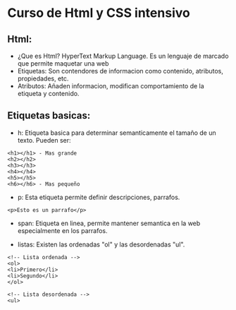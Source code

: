 # Curso de Html y CSS intensivo

## Html:

- ¿Que es Html? HyperText Markup Language. Es un lenguaje de marcado que permite maquetar una web
- Etiquetas: Son contendores de informacion como contenido, atributos, propiedades, etc.
- Atributos: Añaden informacion, modifican comportamiento de la etiqueta y contenido.

## Etiquetas basicas:

- h: Etiqueta basica para determinar semanticamente el tamaño de un texto.
  Pueden ser:

```
<h1></h1> - Mas grande
<h2></h2>
<h3></h3>
<h4></h4>
<h5></h5>
<h6></h6> - Mas pequeño
```

- p: Esta etiqueta permite definir descripciones, parrafos.

```
<p>Esto es un parrafo</p>
```

- span: Etiqueta en linea, permite mantener semantica en la web especialmente en los parrafos.

- listas: Existen las ordenadas "ol" y las desordenadas "ul".

```
<!-- Lista ordenada -->
<ol>
<li>Primero</li>
<li>Segundo</li>
</ol>

<!-- Lista desordenada -->
<ul>
<li>Cebolla</li>
<li>Tomate</li>
</ul>
```

- comentario:

```
<!-- Esto es un comentario -->
```

- a: Es una etiqueta que permite usarla para navegar mediante enlaces mediante el atributo "href".
  Existen los enlaces absolutos (Navegar a un sitio externo) y relativo (viajar a una ruta del propio proyecto)

```
<a href="https://www.google.com" target="_blank">Ir a goole</a>
```

- img: Etiqueta para imgen, cuenta con el atributo "src" que contiene el link del recurso, "alt" permite
  darle informacion a la imagen de forma interna en caso de no cargar.

- form: Permite crear formularios para el envio de informacion.

```
<!-- Formularios -->
<form>
<!-- Permite establecer un contenido para el input -->
<label>Nombre</label>
<input type="text" required />

<!-- Enviar informacion "submit" -->
<button type="submit">Enviar</button>
<!-- Restablecer formulario "reset" -->
<button type="reset">Restablecer</button>

<!-- Input para agregar imagen -->
<input type="file" />
</form>
```

## Etiquetas semanticas:

Permiten a que el codigo sea accesible y facil de entender y maquetar.

Estas pueden ser:

- header: Contiene titulos, logotipos, menus de navegacion.
- main: Contiene lo principal de la pagina, engloba lo importante.
- footer: Pie de pagina de la web. Incluye informacion de copyright, enlaces legales, contacto
- section
- article

## CSS:

- CSS: Cheat Sheet Style. Permite poder brindar estilos a la maquetacion, en forma de cascada

Propiedades basicas:

- color
- font-family
- font-size
- font-weight
- letter-spacing

## Formateo de pagina:

- margin (margen): Separacion del cuerpo de la web entre elementos
- border (borde): Borde del relleno
- padding (relleno): Se separa del contenido
- content (contenido)

## Distribucion de la Web:

Flex-box (caja flexible): Es el que se encarga del posicionamiento, distribucion de los elementos de nuestra web.
Algunos elementos de flex son:

- display: flex. Organiza los elementos tanto en filas de izquierda a derecha (row) como columnas (column) de arriba a abajo